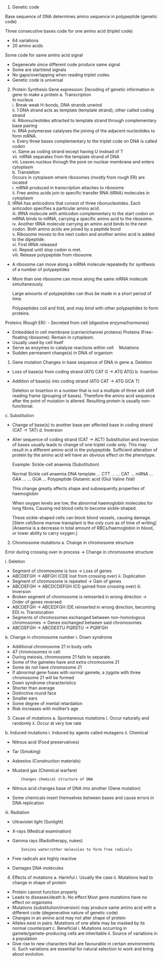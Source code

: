 1. Genetic code

Base sequence of DNA determines amino sequence in polypeptide (genetic code)

Three consecutive bases code for one amino acid (triplet code)
-	64 variations
-	20 amino acids

Some code for same amino acid signal
-	Degenerate since different code produce same signal
-	Some are start/end signals
-	No gaps/overlapping when reading triplet codes
-	Genetic code is universal

2. Protein Synthesis
    Gene expression: Decoding of genetic information in gene to make a protein 
a.	Transcription  
In nucleus  
i.	Break weak H-bonds, DNA strands unwind  
ii.	1 DNA strand acts as template (template strand), other called coding strand  
iii.	Ribonucleotides attracted to template strand through complementary base pairing  
iv.	RNA polymerase catalyses the joining of the adjacent nucleotides to form mRNA.  
v.	Every three bases complementary to the triplet code on DNA is called codon  
vi.	Same as coding strand except having U instead of T  
vii.	mRNA separates from the template strand of DNA  
viii.	Leaves nucleus through the pore on nuclear membrane and enters cytoplasm  
b.	Translation  
Occurs in cytoplasm where ribosomes (mostly from rough ER) are located  
i.	mRNA produced in transcription attaches to ribosome  
ii.	Free amino acids join to specific transfer RNA (tRNA) molecules in cytoplasm  
1.	tRNA has anticodons that consist of three ribonucleotides. Each anticodon specifies a particular amino acid.  
iii.	tRNA molecule with anticodon complementary to the start codon on mRNA binds to mRNA, carrying a specific amino acid to the ribosome.  
iv.	Another tRNA molecule carrying an amino acid binds to the next codon. Both amino acids are joined by a peptide bond  
v.	Ribosome moves to the next codon and another amino acid is added to the dipeptide.  
vi.	First tRNA released  
vii.	Repeat until stop codon is met.  
viii.	Release polypeptide from ribosome  
	
-	A ribosome can move along a mRNA molecule repeatedly for synthesis of a number of
	polypeptides
-	More than one ribosome can move along the same mRNA molecule simultaneously.

	Large amounts of polypeptides can thus be made in a short period of time.

	Polypeptides coil and fold, and may bind with other polypeptides to form proteins.

Proteins (Rough ER): 	      - 	 Secreted from cell (digestive enzyme/hormones)
-	 Embedded in cell membrane (carrier/channel proteins)
	Proteins (Free-floating ribosome): Remain in cytoplasm.
-	Usually used by cell itself
-	Serve as enzymes to catalyze reactions within cell 
Mutations
-	Sudden permanent change(s) in DNA of organism
1.	Gene mutation
Changes in base sequence of DNA in gene
a.	Deletion
-	Loss of base(s) from coding strand (ATG CAT G → ATG ATG)
b.	Insertion
-	Addition of base(s) into coding strand (ATG CAT → ATG GCA T)

	Deletion or Insertion in a number that is not a multiple of three will shift reading 
	frame (grouping of bases). Therefore the amino acid sequence after the point of
	mutation is altered. Resulting protein is usually non-functional.

c.	Substitution
-	Change of base(s) to another base per affected base in coding strand (CAT → TAT)
d.	Inversion
-	Alter sequence of coding strand (CAT → ACT)
	Substitution and Inversion of bases usually leads to change of one triplet code only.
	This may result in a different amino acid in the polypeptide.
	Sufficient alteration of protein by the amino acid will have an obvious effect on the
	phenotype. 

	Example:
	Sickle-cell anaemia (Substitution)
	
	
	Normal	Sickle cell anaemia
DNA template	… CTT ...	… CAT ...
mRNA	… GAA ...	… GUA ...
Polypeptide	Glutamic acid (Glu)	Valine (Val)

	This change greatly affects shape and subsequently properties of haemoglobin
	
	When oxygen levels are low, the abnormal haemoglobin molecules for long fibres,
	Causing red blood cells to become sickle-shaped.
	
	These sickle-shaped cells can block blood vessels, causing damage.
	[Stem cell/bone marrow transplant is the only cure as of time of writing]
[Anaemia is a decrease in total amount of RBCs/haemoglobin in blood, or lower ability to 	carry oxygen.]
	


2.	Chromosome mutations
a.	Change in chromosome structure

Error during crossing over in process → Change in chromosome structure

i. Deletion
-	Segment of chromosome is loss → Loss of genes
-	ABCDEFGH → ABFGH (CDE lost from crossing over)
ii. Duplication
-	Segment of chromosome is repeated → Gain of genes
-	ABCDEFGH → ABCDCDEFGH (CD gained from crossing over)
iii. Inversion
-	Broken segment of chromosome is reinserted in wrong direction → Order of genes reversed
-	ABCDEFGH → ABCEDFGH (DE reinserted in wrong direction, becoming ED)
iv. Translocation
-	Segments of chromosomes exchanged between non-homologous chromosomes → Genes exchanged between said chromosomes
-	ABCDEFGH → ABCDESTU
PQRSTU → PQRFGH



b.	Change in chromosome number
i.	Down syndrome
-	Additional chromosome 21 in body cells
-	47 chromosomes in cell
-	During meiosis, chromosome 21 fails to separate.
-	Some of the gametes have and extra chromosome 21
-	Some do not have chromosome 21
-	If abnormal gene fuses with normal gamete, a zygote with three chromosome 21 will be formed
-	Down syndrome characteristics
-	Shorter than average
-	Distinctive round face
-	Smaller ears
-	Some degree of mental retardation
-	Risk increases with mother’s age


3.	Cause of mutations
a.	Spontaneous mutations
i.	Occur naturally and randomly
ii.	Occur at very low rate

b.	Induced mutations
i.	Induced by agents called mutagens
ii.	Chemical
-	Nitrous acid (Food preservatives)
-	Tar (Smoking)
-	Asbestos (Construction materials)
-	Mustard gas (Chemical warfare)

			Changes chemical structure of DNA
-	 Nitrous acid changes base of DNA into another (Gene mutation)
-	Some chemicals insert themselves between bases and cause errors in DNA replication

iii.	Radiation
-	Ultraviolet light (Sunlight)
-	X-rays (Medical examination)
-	Gamma rays (Radiotherapy, nukes)

			Ionizes water/other molecules to form free radicals
-	Free radicals are highly reactive
-	Damages DNA molecules
4.	Effects of mutations
a.	Harmful
i.	Usually the case
ii.	Mutations lead to change in shape of protein
-	Protein cannot function properly
-	Leads to diseases/death
b.	No effect
Most gene mutations have no effect on organisms
-	Mutations (substitution/inversion) may produce same amino acid with a different code (degenerative nature of genetic code)
-	Changes in an amino acid may not alter shape of protein
-	Alleles exist in pairs. Mutations of one allele may be masked by its normal counterpart
c.	Beneficial
i.	Mutations occurring in gamete/gamete-producing cells are inheritable
ii.	Source of variations in a population
-	Give rise to new characters that are favourable in certain environments
iii.	Such variations are essential for natural selection to work and bring about evolution.
